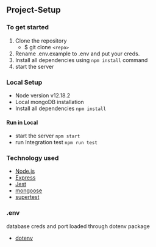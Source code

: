 ## Project-Setup

### To get started
1. Clone the repository  
    - $ git clone  ``<repo>``
2. Rename .env.example to .env and put your creds.    
2. Install all dependencies using  `npm install` command 
4. start the server

### Local Setup
- Node version v12.18.2
- Local mongoDB installation
- Install all dependencies `npm install`

#### Run in Local

- start the server `npm start`
- run Integration test `npm run test`

### Technology used

- [Node.js](https://nodejs.org/en/) 
- [Express](https://expressjs.com/)
- [Jest](https://jestjs.io/)
- [mongoose](https://mongoosejs.com/)
- [supertest](https://www.npmjs.com/package/supertest)  

### .env 
   database creds and port loaded through dotenv package 
 - [dotenv](https://github.com/motdotla/dotenv#readme)  
